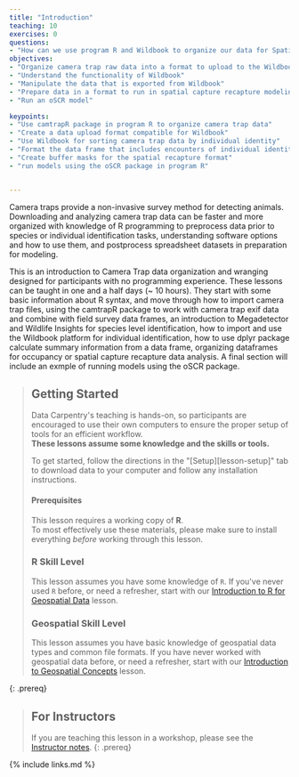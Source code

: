 ```yaml
---
title: "Introduction"
teaching: 10
exercises: 0
questions:
- "How can we use program R and Wildbook to organize our data for Spatial Capture Recapture"
objectives:
- "Organize camera trap raw data into a format to upload to the Wildbook platform"
- "Understand the functionality of Wildbook"
- "Manipulate the data that is exported from Wildbook"
- "Prepare data in a format to run in spatial capture recapture modeling using the oSCR package"
- "Run an oSCR model"

keypoints:
- "Use camtrapR package in program R to organize camera trap data"
- "Create a data upload format compatible for Wildbook"
- "Use Wildbook for sorting camera trap data by individual identity"
- "Format the data frame that includes encounters of individual identities into a data format for spatial capture recapture"
- "Create buffer masks for the spatial recapture format"
- "run models using the oSCR package in program R"


---
```

Camera traps provide a non-invasive survey method for detecting animals. Downloading and analyzing camera trap data can be faster and more organized with knowledge of R programming to preprocess data prior to species or individual identification tasks, understanding software options and how to use them, and postprocess spreadsheet datasets in preparation for modeling.

This is an introduction to Camera Trap data organization and wranging designed for participants with no programming experience. These lessons can be taught in one and a half days (~ 10 hours). They start with some basic information about R syntax, and move through how to import camera trap files, using the camtrapR package to work with camera trap exif data and combine with field survey data frames, an introduction to Megadetector and Wildlife Insights for species level identification, how to import and use the Wildbook platform for individual identification, how to use dplyr package calculate summary information from a data frame, organizing dataframes for occupancy or spatial capture recapture data analysis. A final section will include an exmple of running models using the oSCR package. 

> ## Getting Started
>
> Data Carpentry's teaching is hands-on, so participants are encouraged to use
> their own computers to ensure the proper setup of tools for an efficient
> workflow. <br>**These lessons assume some knowledge and the skills or tools.**
>
> To get started, follow the directions in the "[Setup][lesson-setup]" tab to
> download data to your computer and follow any installation instructions.
>
> #### Prerequisites
>
> This lesson requires a working copy of **R**.
> <br>To most effectively use these materials, please make sure to install
> everything *before* working through this lesson.
> 
> ### R Skill Level
> This lesson assumes you have some knowledge of `R`. If you've never 
> used `R` before, or need a refresher, start with our
> [Introduction to R for Geospatial Data](http://www.datacarpentry.org/r-intro-geospatial/)
> lesson.
>
  > ### Geospatial Skill Level
  > This lesson assumes you have basic knowledge of geospatial data types
> and common file formats. If you have never worked with geospatial
> data before, or need a refresher, start with our
> [Introduction to Geospatial Concepts](http://www.datacarpentry.org/organization-geospatial/)
> lesson.
>
{: .prereq}

> ## For Instructors
> If you are teaching this lesson in a workshop, please see the
> [Instructor notes](guide).
{: .prereq}

{% include links.md %}



